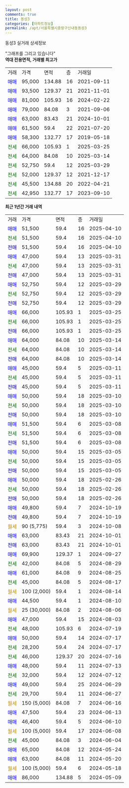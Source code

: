 ```yaml
---
layout: post
comments: true
title: 동성3
categories: [아파트정보]
permalink: /apt/서울특별시중랑구신내동동성3
---
```


동성3 실거래 상세정보

<script type="text/javascript">
  google.charts.load('current', {'packages':['line', 'corechart']});
  google.charts.setOnLoadCallback(drawChart);

  function drawChart() {
    var data = new google.visualization.DataTable();
    data.addColumn('date', '거래일');
    data.addColumn('number', "매매");
    data.addColumn('number', "전세");
    data.addColumn('number', "전매");

    data.addRows([[new Date(Date.parse("2025-04-10")), 51500, null, null], [new Date(Date.parse("2025-04-10")), null, 51500, null], [new Date(Date.parse("2025-04-10")), null, null, 51500], [new Date(Date.parse("2025-03-31")), 47000, null, null], [new Date(Date.parse("2025-03-31")), null, 47000, null], [new Date(Date.parse("2025-03-31")), null, null, 47000], [new Date(Date.parse("2025-03-29")), 52750, null, null], [new Date(Date.parse("2025-03-29")), null, 52750, null], [new Date(Date.parse("2025-03-29")), null, null, 52750], [new Date(Date.parse("2025-03-25")), 66000, null, null], [new Date(Date.parse("2025-03-25")), null, 66000, null], [new Date(Date.parse("2025-03-25")), null, null, 66000], [new Date(Date.parse("2025-03-14")), 64000, null, null], [new Date(Date.parse("2025-03-14")), null, 64000, null], [new Date(Date.parse("2025-03-14")), null, null, 64000], [new Date(Date.parse("2025-03-11")), 45000, null, null], [new Date(Date.parse("2025-03-11")), null, 45000, null], [new Date(Date.parse("2025-03-11")), null, null, 45000], [new Date(Date.parse("2025-03-10")), 50000, null, null], [new Date(Date.parse("2025-03-10")), null, 50000, null], [new Date(Date.parse("2025-03-10")), null, null, 50000], [new Date(Date.parse("2025-03-08")), 51500, null, null], [new Date(Date.parse("2025-03-08")), null, 51500, null], [new Date(Date.parse("2025-03-08")), null, null, 51500], [new Date(Date.parse("2025-03-05")), 50000, null, null], [new Date(Date.parse("2025-03-05")), null, 50000, null], [new Date(Date.parse("2025-03-05")), null, null, 50000], [new Date(Date.parse("2025-02-26")), 50000, null, null], [new Date(Date.parse("2025-02-26")), null, 50000, null], [new Date(Date.parse("2025-02-26")), null, null, 50000], [new Date(Date.parse("2024-10-19")), 49800, null, null], [new Date(Date.parse("2024-10-19")), null, null, 49800], [new Date(Date.parse("2024-10-08")), null, null, null], [new Date(Date.parse("2024-10-01")), 63000, null, null], [new Date(Date.parse("2024-10-01")), null, null, 63000], [new Date(Date.parse("2024-09-27")), 69900, null, null], [new Date(Date.parse("2024-08-29")), null, 42000, null], [new Date(Date.parse("2024-08-25")), 61000, null, null], [new Date(Date.parse("2024-08-17")), null, 45000, null], [new Date(Date.parse("2024-08-14")), null, null, null], [new Date(Date.parse("2024-08-10")), 44500, null, null], [new Date(Date.parse("2024-08-06")), null, null, null], [new Date(Date.parse("2024-08-03")), 47000, null, null], [new Date(Date.parse("2024-07-19")), null, 48000, null], [new Date(Date.parse("2024-07-17")), 50000, null, null], [new Date(Date.parse("2024-07-17")), null, 28200, null], [new Date(Date.parse("2024-07-16")), null, 46000, null], [new Date(Date.parse("2024-07-13")), 48000, null, null], [new Date(Date.parse("2024-07-12")), null, 32000, null], [new Date(Date.parse("2024-06-29")), 49000, null, null], [new Date(Date.parse("2024-06-27")), null, 29700, null], [new Date(Date.parse("2024-06-16")), null, null, null], [new Date(Date.parse("2024-06-13")), 47500, null, null], [new Date(Date.parse("2024-06-10")), 46400, null, null], [new Date(Date.parse("2024-06-08")), null, null, null], [new Date(Date.parse("2024-06-04")), null, 45000, null], [new Date(Date.parse("2024-05-24")), 65000, null, null], [new Date(Date.parse("2024-05-20")), 63000, null, null], [new Date(Date.parse("2024-05-18")), null, null, null], [new Date(Date.parse("2024-05-09")), 86000, null, null]]);

    var options = {
      hAxis: {
        format: 'yyyy/MM/dd'
      },    
      lineWidth: 0,
      pointsVisible: true,    
      title: '최근 1년간 유형별 실거래가 분포',
      legend: { position: 'bottom' }
    };

    var formatter = new google.visualization.NumberFormat({pattern:'###,###'} );
    formatter.format(data, 1);
    formatter.format(data, 2);
    
    setTimeout(function() {
        var chart = new google.visualization.LineChart(document.getElementById('columnchart_material'));
        chart.draw(data, (options));
        document.getElementById('loading').style.display = 'none';
    }, 200);
  }
</script>


<div id="loading" style="z-index:20; display: block; margin-left: 0px">"그래프를 그리고 있습니다"</div>
<div id="columnchart_material" style="width: 95%; margin-left: 0px; display: block"></div>
<!-- contents start -->
<b>역대 전용면적, 거래별 최고가</b>
<table class="sortable">
    <tr>
      <td>거래</td>
      <td>가격</td>
      <td>면적</td>
      <td>층</td>
      <td>거래일</td>
    </tr>
        <tr>
          <td><a style="color: blue">매매</a></td>
          <td>95,000</td>
          <td>134.88</td>
          <td>16</td>
          <td>2021-09-11</td>
        </tr>            <tr>
          <td><a style="color: blue">매매</a></td>
          <td>93,500</td>
          <td>129.37</td>
          <td>21</td>
          <td>2021-11-01</td>
        </tr>            <tr>
          <td><a style="color: blue">매매</a></td>
          <td>81,000</td>
          <td>105.93</td>
          <td>16</td>
          <td>2024-02-22</td>
        </tr>            <tr>
          <td><a style="color: blue">매매</a></td>
          <td>79,000</td>
          <td>84.08</td>
          <td>3</td>
          <td>2021-09-06</td>
        </tr>            <tr>
          <td><a style="color: blue">매매</a></td>
          <td>63,000</td>
          <td>83.43</td>
          <td>21</td>
          <td>2024-10-01</td>
        </tr>            <tr>
          <td><a style="color: blue">매매</a></td>
          <td>61,500</td>
          <td>59.4</td>
          <td>22</td>
          <td>2021-07-20</td>
        </tr>            <tr>
          <td><a style="color: blue">매매</a></td>
          <td>58,300</td>
          <td>132.77</td>
          <td>17</td>
          <td>2019-05-18</td>
        </tr>        
        <tr>
              <td><a style="color: darkgreen">전세</a></td>
              <td>66,000</td>
              <td>105.93</td>
              <td>1</td>
              <td>2025-03-25</td>
            </tr>            <tr>
              <td><a style="color: darkgreen">전세</a></td>
              <td>64,000</td>
              <td>84.08</td>
              <td>10</td>
              <td>2025-03-14</td>
            </tr>            <tr>
              <td><a style="color: darkgreen">전세</a></td>
              <td>52,750</td>
              <td>59.4</td>
              <td>12</td>
              <td>2025-03-29</td>
            </tr>            <tr>
              <td><a style="color: darkgreen">전세</a></td>
              <td>52,000</td>
              <td>129.37</td>
              <td>12</td>
              <td>2021-12-17</td>
            </tr>            <tr>
              <td><a style="color: darkgreen">전세</a></td>
              <td>45,500</td>
              <td>134.88</td>
              <td>20</td>
              <td>2022-04-21</td>
            </tr>            <tr>
              <td><a style="color: darkgreen">전세</a></td>
              <td>42,950</td>
              <td>132.77</td>
              <td>17</td>
              <td>2023-09-10</td>
            </tr>        
    
</table>

<b>최근 1년간 거래 내역</b>

<table class="sortable">
    <tr>
      <td>거래</td>
      <td>가격</td>
      <td>면적</td>
      <td>층</td>
      <td>거래일</td>
    </tr>
    <tr>
      <td><a style="color: blue">매매</a></td>
      <td>51,500</td>
      <td>59.4</td>
      <td>16</td>
      <td>2025-04-10</td>
    </tr>          <tr>
      <td><a style="color: darkgreen">전세</a></td>
      <td>51,500</td>
      <td>59.4</td>
      <td>16</td>
      <td>2025-04-10</td>
    </tr>          <tr>
      <td><a style="color: darkblue">전매</a></td>
      <td>51,500</td>
      <td>59.4</td>
      <td>16</td>
      <td>2025-04-10</td>
    </tr>          <tr>
      <td><a style="color: blue">매매</a></td>
      <td>47,000</td>
      <td>59.4</td>
      <td>13</td>
      <td>2025-03-31</td>
    </tr>          <tr>
      <td><a style="color: darkgreen">전세</a></td>
      <td>47,000</td>
      <td>59.4</td>
      <td>13</td>
      <td>2025-03-31</td>
    </tr>          <tr>
      <td><a style="color: darkblue">전매</a></td>
      <td>47,000</td>
      <td>59.4</td>
      <td>13</td>
      <td>2025-03-31</td>
    </tr>          <tr>
      <td><a style="color: blue">매매</a></td>
      <td>52,750</td>
      <td>59.4</td>
      <td>12</td>
      <td>2025-03-29</td>
    </tr>          <tr>
      <td><a style="color: darkgreen">전세</a></td>
      <td>52,750</td>
      <td>59.4</td>
      <td>12</td>
      <td>2025-03-29</td>
    </tr>          <tr>
      <td><a style="color: darkblue">전매</a></td>
      <td>52,750</td>
      <td>59.4</td>
      <td>12</td>
      <td>2025-03-29</td>
    </tr>          <tr>
      <td><a style="color: blue">매매</a></td>
      <td>66,000</td>
      <td>105.93</td>
      <td>1</td>
      <td>2025-03-25</td>
    </tr>          <tr>
      <td><a style="color: darkgreen">전세</a></td>
      <td>66,000</td>
      <td>105.93</td>
      <td>1</td>
      <td>2025-03-25</td>
    </tr>          <tr>
      <td><a style="color: darkblue">전매</a></td>
      <td>66,000</td>
      <td>105.93</td>
      <td>1</td>
      <td>2025-03-25</td>
    </tr>          <tr>
      <td><a style="color: blue">매매</a></td>
      <td>64,000</td>
      <td>84.08</td>
      <td>10</td>
      <td>2025-03-14</td>
    </tr>          <tr>
      <td><a style="color: darkgreen">전세</a></td>
      <td>64,000</td>
      <td>84.08</td>
      <td>10</td>
      <td>2025-03-14</td>
    </tr>          <tr>
      <td><a style="color: darkblue">전매</a></td>
      <td>64,000</td>
      <td>84.08</td>
      <td>10</td>
      <td>2025-03-14</td>
    </tr>          <tr>
      <td><a style="color: blue">매매</a></td>
      <td>45,000</td>
      <td>59.4</td>
      <td>5</td>
      <td>2025-03-11</td>
    </tr>          <tr>
      <td><a style="color: darkgreen">전세</a></td>
      <td>45,000</td>
      <td>59.4</td>
      <td>5</td>
      <td>2025-03-11</td>
    </tr>          <tr>
      <td><a style="color: darkblue">전매</a></td>
      <td>45,000</td>
      <td>59.4</td>
      <td>5</td>
      <td>2025-03-11</td>
    </tr>          <tr>
      <td><a style="color: blue">매매</a></td>
      <td>50,000</td>
      <td>59.4</td>
      <td>18</td>
      <td>2025-03-10</td>
    </tr>          <tr>
      <td><a style="color: darkgreen">전세</a></td>
      <td>50,000</td>
      <td>59.4</td>
      <td>18</td>
      <td>2025-03-10</td>
    </tr>          <tr>
      <td><a style="color: darkblue">전매</a></td>
      <td>50,000</td>
      <td>59.4</td>
      <td>18</td>
      <td>2025-03-10</td>
    </tr>          <tr>
      <td><a style="color: blue">매매</a></td>
      <td>51,500</td>
      <td>59.4</td>
      <td>6</td>
      <td>2025-03-08</td>
    </tr>          <tr>
      <td><a style="color: darkgreen">전세</a></td>
      <td>51,500</td>
      <td>59.4</td>
      <td>6</td>
      <td>2025-03-08</td>
    </tr>          <tr>
      <td><a style="color: darkblue">전매</a></td>
      <td>51,500</td>
      <td>59.4</td>
      <td>6</td>
      <td>2025-03-08</td>
    </tr>          <tr>
      <td><a style="color: blue">매매</a></td>
      <td>50,000</td>
      <td>59.4</td>
      <td>15</td>
      <td>2025-03-05</td>
    </tr>          <tr>
      <td><a style="color: darkgreen">전세</a></td>
      <td>50,000</td>
      <td>59.4</td>
      <td>15</td>
      <td>2025-03-05</td>
    </tr>          <tr>
      <td><a style="color: darkblue">전매</a></td>
      <td>50,000</td>
      <td>59.4</td>
      <td>15</td>
      <td>2025-03-05</td>
    </tr>          <tr>
      <td><a style="color: blue">매매</a></td>
      <td>50,000</td>
      <td>59.4</td>
      <td>18</td>
      <td>2025-02-26</td>
    </tr>          <tr>
      <td><a style="color: darkgreen">전세</a></td>
      <td>50,000</td>
      <td>59.4</td>
      <td>18</td>
      <td>2025-02-26</td>
    </tr>          <tr>
      <td><a style="color: darkblue">전매</a></td>
      <td>50,000</td>
      <td>59.4</td>
      <td>18</td>
      <td>2025-02-26</td>
    </tr>          <tr>
      <td><a style="color: blue">매매</a></td>
      <td>49,800</td>
      <td>59.4</td>
      <td>7</td>
      <td>2024-10-19</td>
    </tr>          <tr>
      <td><a style="color: darkblue">전매</a></td>
      <td>49,800</td>
      <td>59.4</td>
      <td>7</td>
      <td>2024-10-19</td>
    </tr>          <tr>
      <td><a style="color: darkgoldenrod">월세</a></td>
      <td>90 (5,775)</td>
      <td>59.4</td>
      <td>3</td>
      <td>2024-10-08</td>
    </tr>          <tr>
      <td><a style="color: blue">매매</a></td>
      <td>63,000</td>
      <td>83.43</td>
      <td>21</td>
      <td>2024-10-01</td>
    </tr>          <tr>
      <td><a style="color: darkblue">전매</a></td>
      <td>63,000</td>
      <td>83.43</td>
      <td>21</td>
      <td>2024-10-01</td>
    </tr>          <tr>
      <td><a style="color: blue">매매</a></td>
      <td>69,900</td>
      <td>129.37</td>
      <td>1</td>
      <td>2024-09-27</td>
    </tr>          <tr>
      <td><a style="color: darkgreen">전세</a></td>
      <td>42,000</td>
      <td>84.08</td>
      <td>5</td>
      <td>2024-08-29</td>
    </tr>          <tr>
      <td><a style="color: blue">매매</a></td>
      <td>61,000</td>
      <td>84.08</td>
      <td>9</td>
      <td>2024-08-25</td>
    </tr>          <tr>
      <td><a style="color: darkgreen">전세</a></td>
      <td>45,000</td>
      <td>84.08</td>
      <td>5</td>
      <td>2024-08-17</td>
    </tr>          <tr>
      <td><a style="color: darkgoldenrod">월세</a></td>
      <td>100 (2,000)</td>
      <td>59.4</td>
      <td>1</td>
      <td>2024-08-14</td>
    </tr>          <tr>
      <td><a style="color: blue">매매</a></td>
      <td>44,500</td>
      <td>59.4</td>
      <td>1</td>
      <td>2024-08-10</td>
    </tr>          <tr>
      <td><a style="color: darkgoldenrod">월세</a></td>
      <td>25 (30,000)</td>
      <td>84.08</td>
      <td>2</td>
      <td>2024-08-06</td>
    </tr>          <tr>
      <td><a style="color: blue">매매</a></td>
      <td>47,000</td>
      <td>59.4</td>
      <td>15</td>
      <td>2024-08-03</td>
    </tr>          <tr>
      <td><a style="color: darkgreen">전세</a></td>
      <td>48,000</td>
      <td>105.93</td>
      <td>6</td>
      <td>2024-07-19</td>
    </tr>          <tr>
      <td><a style="color: blue">매매</a></td>
      <td>50,000</td>
      <td>59.4</td>
      <td>14</td>
      <td>2024-07-17</td>
    </tr>          <tr>
      <td><a style="color: darkgreen">전세</a></td>
      <td>28,200</td>
      <td>59.4</td>
      <td>24</td>
      <td>2024-07-17</td>
    </tr>          <tr>
      <td><a style="color: darkgreen">전세</a></td>
      <td>46,000</td>
      <td>129.37</td>
      <td>20</td>
      <td>2024-07-16</td>
    </tr>          <tr>
      <td><a style="color: blue">매매</a></td>
      <td>48,000</td>
      <td>59.4</td>
      <td>11</td>
      <td>2024-07-13</td>
    </tr>          <tr>
      <td><a style="color: darkgreen">전세</a></td>
      <td>32,000</td>
      <td>59.4</td>
      <td>12</td>
      <td>2024-07-12</td>
    </tr>          <tr>
      <td><a style="color: blue">매매</a></td>
      <td>49,000</td>
      <td>59.4</td>
      <td>25</td>
      <td>2024-06-29</td>
    </tr>          <tr>
      <td><a style="color: darkgreen">전세</a></td>
      <td>29,700</td>
      <td>59.4</td>
      <td>11</td>
      <td>2024-06-27</td>
    </tr>          <tr>
      <td><a style="color: darkgoldenrod">월세</a></td>
      <td>150 (5,000)</td>
      <td>84.08</td>
      <td>7</td>
      <td>2024-06-16</td>
    </tr>          <tr>
      <td><a style="color: blue">매매</a></td>
      <td>47,500</td>
      <td>59.4</td>
      <td>23</td>
      <td>2024-06-13</td>
    </tr>          <tr>
      <td><a style="color: blue">매매</a></td>
      <td>46,400</td>
      <td>59.4</td>
      <td>5</td>
      <td>2024-06-10</td>
    </tr>          <tr>
      <td><a style="color: darkgoldenrod">월세</a></td>
      <td>100 (5,000)</td>
      <td>59.4</td>
      <td>17</td>
      <td>2024-06-08</td>
    </tr>          <tr>
      <td><a style="color: darkgreen">전세</a></td>
      <td>45,000</td>
      <td>84.08</td>
      <td>3</td>
      <td>2024-06-04</td>
    </tr>          <tr>
      <td><a style="color: blue">매매</a></td>
      <td>65,000</td>
      <td>84.08</td>
      <td>12</td>
      <td>2024-05-24</td>
    </tr>          <tr>
      <td><a style="color: blue">매매</a></td>
      <td>63,000</td>
      <td>84.08</td>
      <td>11</td>
      <td>2024-05-20</td>
    </tr>          <tr>
      <td><a style="color: darkgoldenrod">월세</a></td>
      <td>100 (5,000)</td>
      <td>59.4</td>
      <td>6</td>
      <td>2024-05-18</td>
    </tr>          <tr>
      <td><a style="color: blue">매매</a></td>
      <td>86,000</td>
      <td>134.88</td>
      <td>5</td>
      <td>2024-05-09</td>
    </tr>      </table>
<!-- contents end -->    


